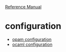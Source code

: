 [Reference Manual](index.md)

# configuration

- [opam configuration](config_opam.md)
- [ocaml configuration](config_ocaml.md)

